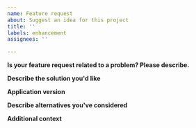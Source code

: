 ```yaml
---
name: Feature request
about: Suggest an idea for this project
title: ''
labels: enhancement
assignees: ''

---
```


**Is your feature request related to a problem? Please describe.**
<!--- A clear and concise description of what the problem is. -->

**Describe the solution you'd like**
<!--- A clear and concise description of what you want to happen. -->

**Application version**
<!--- Specify the application version. -->

**Describe alternatives you've considered**
<!--- A clear and concise description of any alternative solutions or features you've considered. -->

**Additional context**
<!--- Add any other context or screenshots about the feature request here. -->
